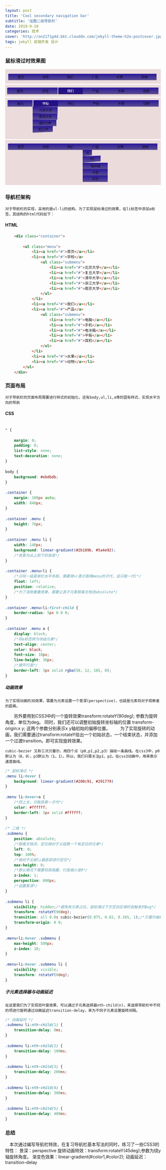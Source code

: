 ```yaml
---
layout: post
title: 'Cool secondary navigation bar'
subtitle: '炫酷二级导航栏'
date: 2019-9-18
categories: 技术
cover: 'http://on2171g4d.bkt.clouddn.com/jekyll-theme-h2o-postcover.jpg'
tags: jekyll 前端开发 设计
---
```


### 鼠标滑过时效果图

![](../images/pic1.png)
![](../images/pic2.png)
![](../images/pic3.png)
![](../images/pic4.png)

### 导航栏架构

    对于导航栏的实现，采用的是ul-li的结构，为了实现鼠标滑过的效果，在li标签中添加a标签，其结构的html代码如下：

#### HTML

``` html
    <div class="container">

        <ul class="menu">
            <li><a href="#">首页</a></li>
            <li><a href="#">学校</a>
                <ul class="submenu">
                    <li><a href="#">北京大学</a></li>
                    <li><a href="#">复旦大学</a></li>
                    <li><a href="#">清华大学</a></li>
                    <li><a href="#">浙江大学</a></li>
                    <li><a href="#">南京大学</a></li>
                </ul>
            </li>
            <li><a href="#">我们</a></li>
            <li><a href="#">产品</a>
                <ul class="submenu">
                    <li><a href="#">电脑</a></li>
                    <li><a href="#">手机</a></li>
                    <li><a href="#">电冰箱</a></li>
                    <li><a href="#">平板</a></li>
                    <li><a href="#">耳机</a></li>
                </ul>
            </li>
            <li><a href="#">水果</a></li>
            <li><a href="#">动物</a></li>
        </ul>
    </div>
```

### 页面布局

    对于导航栏的页面布局需要进行样式的初始化，还有body,ul,li,a等的固有样式，实现水平方向的导航

#### CSS

``` css

* {

    margin: 0;
    padding: 0;
    list-style: none;
    text-decoration: none;
}

body {
    background: #ebdbdb;
}

.container {
    margin: 100px auto;
    width: 840px;
}

.container .menu {
    height: 70px;
}

.container .menu li {
    width: 140px;
    background: linear-gradient(#2b189b, #5a4e92);
    /*背景为从上到下的渐变*/
}

.container .menu>li {
    /*只将一级菜单栏水平布局，需要用>(表示取得menu的子代，且只取一代)*/
    float: left;
    position: relative;
    /*为了消除重叠效果，需要让其子元素脱离文档流absolute*/
}

.container .menu>li:first-child {
    border-radius: 5px 0 0 0;
}

.container .menu a {
    display: block;
    /*将a标签转为块级元素*/
    text-align: center;
    color: black;
    font-size: 18px;
    line-height: 36px;
    /*撑开行高*/
    border-left: 3px solid rgba(58, 12, 165, 0);
}
```

##### 动画效果

    为了实现动画的3D效果，需要为元素设置一个景深(perspective)，也就是元素将对于观察者的距离。

　　另外要用到CSS3中的一个旋转效果transform:rotateY(90deg); 参数为旋转角度，单位为deg。
    同时，我们还可以调整初始旋转坐标轴的位置 transform-origin:x y; 这两个参数分别表示x y轴初始的偏移位置。
　　为了实现旋转的动画，我们需要通过transform:rotateY给出一个初始状态，一个结束状态，并添加一个过渡transition。即可实现旋转效果。

    cubic-bezier 又称三次贝塞尔，用四个点（p0,p1,p2,p3）描绘一条曲线。在css3中，p0默认为（0，0），p3默认为（1，1）。所以，我们只需关注p1，p2。在css3动画中，用来表示速度曲线。

``` css
/* 鼠标滑过 */
.menu li:hover {
    background: linear-gradient(#200c91, #291779)
}

.menu li:hover>a {
    /*同上文，只取其第一子代*/
    color: #ffffff;
    border-left: 3px solid #ffffff;
}

/* 二级 */
.submenu {
    position: absolute;
    /*脱离文档流，定位相对于父级第一个有定位的元素*/
    left: 0;
    top: 100%;
    /*相对于父级li最底部进行定位*/
    max-height: 0;
    /*默认情况下需要将其隐藏，行高缩小至0*/    
    z-index: 1;
    perspective: 800px;
    /*设置景深*/
}

.submenu li {
    visibility: hidden;/*避免有元素占位，鼠标滑过下方空白区域时会触发的Bug*/
    transform: rotateY(90deg);
    transition: all 0.8s cubic-bezier(0.075, 0.82, 0.165, 1);/*贝塞尔曲线(速度曲线)*/
    transform-origin: 0 0;
}

.menu>li:hover .submenu {
    max-height: 500px;
    z-index: 10;
}

.menu>li:hover .submenu li {
    visibility: visible;
    transform: rotateY(0deg);
}
```
##### 子元素选择器与动画延迟
    在这里我们为了实现百叶窗效果，可以通过子元素选择器nth-child(n)，来选择导航栏中不同的项进行旋转通过动画延迟transition-delay，来为不同子元素设置旋转间隔。
```css
/* 动画延时 */
.submenu li:nth-child(1) {
    transition-delay: 0ms;
}

.submenu li:nth-child(2) {
    transition-delay: 100ms;
}

.submenu li:nth-child(3) {
    transition-delay: 200ms;
}

.submenu li:nth-child(4) {
    transition-delay: 300ms;
}

.submenu li:nth-child(5) {
    transition-delay: 400ms;
}
```

### 总结
　本次通过编写导航栏特效，在复习导航栏基本写法的同时，练习了一些CSS3的特性：
    景深：perspective
    旋转动画特效：transform:rotateY(45deg);参数为绕y轴旋转角度。
    渐变色效果：linear-gradient(#color1,#color2);
    动画延迟：transition-delay
